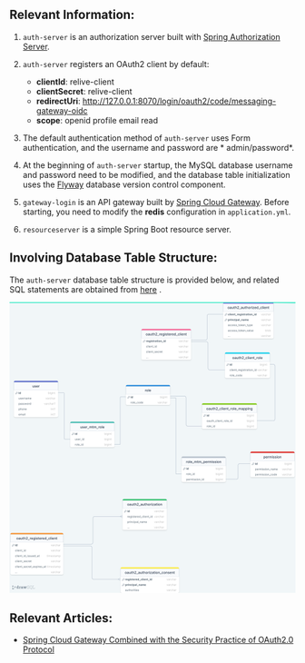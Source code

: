## Relevant Information:

1. `auth-server` is an authorization server built
   with [Spring Authorization Server](https://spring.io/projects/spring-authorization-server).

2. `auth-server` registers an OAuth2 client by default:
    - **clientId**: relive-client
    - **clientSecret**: relive-client
    - **redirectUri**: http://127.0.0.1:8070/login/oauth2/code/messaging-gateway-oidc
    - **scope**: openid profile email read

3. The default authentication method of `auth-server` uses Form authentication, and the username and password are *
   admin/password*.

4. At the beginning of `auth-server` startup, the MySQL database username and password need to be modified, and the
   database table initialization uses the [Flyway](https://flywaydb.org/) database version control component.

5. `gateway-login` is an API gateway built by [Spring Cloud Gateway](https://spring.io/projects/spring-cloud-gateway).
   Before starting, you need to modify the **redis** configuration in `application.yml`.

6. `resourceserver` is a simple Spring Boot resource server.

## Involving Database Table Structure:

The `auth-server` database table structure is provided below, and related SQL statements are obtained
from [here](https://github.com/ReLive27/spring-security-oauth2-sample/tree/main/gateway-oauth2-login/auth-server/src/main/resources/db/migration)
.

![](./images/drawSQL-gateway-oauth2.png)

## Relevant Articles:

- [Spring Cloud Gateway Combined with the Security Practice of OAuth2.0 Protocol](https://relive27.github.io/blog/spring-gateway-oauth2)
